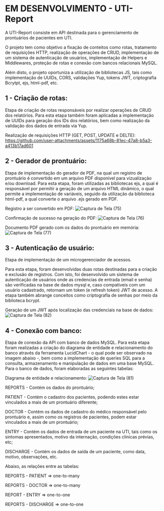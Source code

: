 # EM DESENVOLVIMENTO - UTI-Report

A UTI-Report consiste em API destinada para o gerenciamento de prontuários de pacientes em UTI.

O projeto tem como objetivo a fixação de conteitos como rotas, tratamento de requisições HTTP, realização de operações de CRUD, implementação de um sistema de autenticação de usuários, implementação de Helpers e Middlewares, proteção de rotas e conexão com bancos relacionais MySQL.

Além disto, o projeto oportuniza a utilização de bibliotecas JS, tais como implementação de UUIDs, CORS, validações Yup, tokens JWT, criptografia Bcrytpt, ejs, html-pdf, etc.

## 1 - Criação de rotas: 

Etapa de criação de rotas responsáveis por realizar operações de CRUD dos relatórios. Para esta etapa também foram aplicadas a implementação de UUIDs para geração dos IDs dos relatórios, bem como realização da validação dos dados de entrada via Yup.

Realização de requisições HTTP (GET, POST, UPDATE e DELTE):
https://github.com/user-attachments/assets/1175a68b-81ec-47a8-b5a3-a413b17ad601


## 2 - Gerador de prontuário: 

Etapa de implementação do gerador de PDF, na qual um registro de prontuário é convertido em um arquivo PDF disponível para vizualização e/ou download. Para esta etapa, foram utilizadas as bibliotecas ejs, a qual é responsável por permitir a geração de um arquivo HTML dinâmico, o qual permite a implementação de variáveis, seguido da utilização da biblioteca html-pdf, a qual converte o arquivo .ejs gerado em PDF.

Registro a ser convertido em PDF:
![Captura de Tela (75)](https://github.com/user-attachments/assets/75e93deb-1354-49e2-b535-675032eb7bce)

Confirmação de sucesso na geração do PDF:
![Captura de Tela (76)](https://github.com/user-attachments/assets/a9cb1f30-c6d9-4573-950d-b92bfe8d8e9a)

Documento PDF gerado com os dados do prontuário em memória:
![Captura de Tela (77)](https://github.com/user-attachments/assets/d54a0ade-0330-49a2-b4ce-65b9c3c1897b)


## 3 - Autenticação de usuário: 

Etapa de implementação de um microgerenciador de acessos.

Para esta etapa, foram desenvolvidas duas rotas destinadas para a criação e exclusão de registros.
Com isto, foi desenvolvido um sistema de autenticação de usuários onde as credencias de entrada (email e senha) são verificadas na base de dados mysql e, caso compativeis com um usuário cadastrado, retornam um token (e refresh token) JWT de acesso. A etapa também abrange conceitos como criptografia de senhas por meio da biblioteca bcrypt.

Geração de um JWT após localização das credenciais na base de dados:
![Captura de Tela (82)](https://github.com/user-attachments/assets/73dd1429-dfdd-4f6d-816b-b9d43fb96f70)


## 4 - Conexão com banco: 

Etapa de conexão da API com banco de dados MySQL. Para esta etapa foram realizadas a criação do diagrama de entidade e relacionamento do banco através da ferramenta LucidChart - o qual pode ser observado na imagem abaixo -, bem como a implementação de queries SQL para a consulta, armazenamento e manipulação de dados em uma base MySQL. 
Para o banco de dados, foram elaboradas as seguintes tabelas:

Diagrama de entidade e relacionamento:
![Captura de Tela (81)](https://github.com/user-attachments/assets/ebaef362-b76d-4393-ac31-006459fdea54)

REPORTS - Contém os dados do prontuário;

PATIENT - Contém o cadastro dos pacientes, podendo estes estar vinculados a mais de um prontuário diferente;

DOCTOR - Contém os dados de cadastro do médico responsável pelo prontuário e, assim como os registros de pacientes, podem estar vinculados a mais de um prontuário;

ENTRY - Contém os dados de entrada de um paciente na UTI, tais como os sintomas apresentados, motivo da internação, condições clinicas prévias, etc;

DISCHARGE - Contém os dados de saída de um paciente, como data, motivo, observações, etc.

Abaixo, as relações entre as tabelas:

REPORTS - PATIENT    => one-to-many

REPORTS - DOCTOR     => one-to-many

REPORT - ENTRY       => one-to-one

REPORTS - DISCHARGE  => one-to-one
